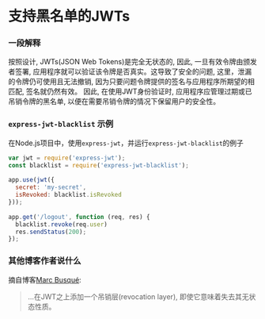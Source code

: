 # 支持黑名单的JWTs

### 一段解释

按照设计, JWTs(JSON Web Tokens)是完全无状态的, 因此, 一旦有效令牌由颁发者签署, 应用程序就可以验证该令牌是否真实。这导致了安全的问题, 这里，泄漏的令牌仍可使用且无法撤销, 因为只要问题令牌提供的签名与应用程序所期望的相匹配, 签名就仍然有效。
因此, 在使用JWT身份验证时, 应用程序应管理过期或已吊销令牌的黑名单, 以便在需要吊销令牌的情况下保留用户的安全性。

### `express-jwt-blacklist` 示例

在Node.js项目中，使用`express-jwt`，并运行`express-jwt-blacklist`的例子

```javascript
var jwt = require('express-jwt');
const blacklist = require('express-jwt-blacklist');
 
app.use(jwt({
  secret: 'my-secret',
  isRevoked: blacklist.isRevoked
}));
 
app.get('/logout', function (req, res) {
  blacklist.revoke(req.user)
  res.sendStatus(200);
});
```

### 其他博客作者说什么

摘自博客[Marc Busqué](waiting-for-dev.github.io/blog/2017/01/25/jwt_secure_usage/):
> ...在JWT之上添加一个吊销层(revocation layer), 即使它意味着失去其无状态性质。
